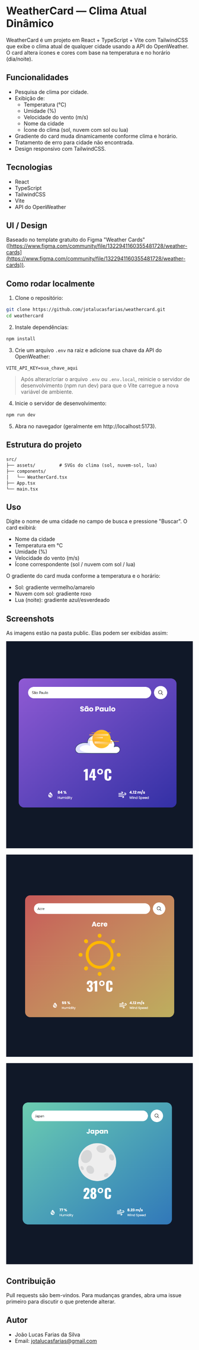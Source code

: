 # WeatherCard — Clima Atual Dinâmico

WeatherCard é um projeto em React + TypeScript + Vite com TailwindCSS que exibe o clima atual de qualquer cidade usando a API do OpenWeather. O card altera ícones e cores com base na temperatura e no horário (dia/noite).

## Funcionalidades

- Pesquisa de clima por cidade.
- Exibição de:
  - Temperatura (°C)
  - Umidade (%)
  - Velocidade do vento (m/s)
  - Nome da cidade
  - Ícone do clima (sol, nuvem com sol ou lua)
- Gradiente do card muda dinamicamente conforme clima e horário.
- Tratamento de erro para cidade não encontrada.
- Design responsivo com TailwindCSS.

## Tecnologias

- React
- TypeScript
- TailwindCSS
- Vite
- API do OpenWeather

## UI / Design

Baseado no template gratuito do Figma "Weather Cards" ([https://www.figma.com/community/file/1322941160355481728/weather-cards](https://www.figma.com/community/file/1322941160355481728/weather-cards)).

## Como rodar localmente

1. Clone o repositório:

```bash
git clone https://github.com/jotalucasfarias/weathercard.git
cd weathercard
```

2. Instale dependências:

```bash
npm install
```

3. Crie um arquivo `.env` na raiz e adicione sua chave da API do OpenWeather:

```env
VITE_API_KEY=sua_chave_aqui
```

> Após alterar/criar o arquivo `.env` ou `.env.local`, reinicie o servidor de desenvolvimento (npm run dev) para que o Vite carregue a nova variável de ambiente.

4. Inicie o servidor de desenvolvimento:

```bash
npm run dev
```

5. Abra no navegador (geralmente em http://localhost:5173).

## Estrutura do projeto

```
src/
├── assets/         # SVGs do clima (sol, nuvem-sol, lua)
├── components/
│   └── WeatherCard.tsx
├── App.tsx
└── main.tsx
```

## Uso

Digite o nome de uma cidade no campo de busca e pressione "Buscar". O card exibirá:

- Nome da cidade
- Temperatura em °C
- Umidade (%)
- Velocidade do vento (m/s)
- Ícone correspondente (sol / nuvem com sol / lua)

O gradiente do card muda conforme a temperatura e o horário:

- Sol: gradiente vermelho/amarelo
- Nuvem com sol: gradiente roxo
- Lua (noite): gradiente azul/esverdeado

## Screenshots

As imagens estão na pasta public. Elas podem ser exibidas assim:

![Screenshot - Sol](public/card1.png)

![Screenshot - Nuvem](public/card2.png)

![Screenshot - Lua](public/card3.png)

## Contribuição

Pull requests são bem-vindos. Para mudanças grandes, abra uma issue primeiro para discutir o que pretende alterar.

## Autor

- João Lucas Farias da Silva
- Email: jotalucasfarias@gmail.com
